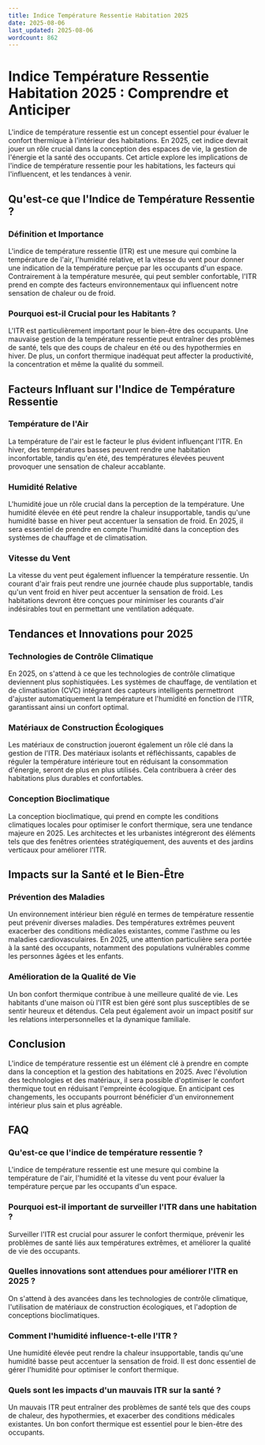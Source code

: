 ```yaml
---
title: Indice Température Ressentie Habitation 2025
date: 2025-08-06
last_updated: 2025-08-06
wordcount: 862
---
```


# Indice Température Ressentie Habitation 2025 : Comprendre et Anticiper

L'indice de température ressentie est un concept essentiel pour évaluer le confort thermique à l'intérieur des habitations. En 2025, cet indice devrait jouer un rôle crucial dans la conception des espaces de vie, la gestion de l'énergie et la santé des occupants. Cet article explore les implications de l'indice de température ressentie pour les habitations, les facteurs qui l'influencent, et les tendances à venir.

## Qu'est-ce que l'Indice de Température Ressentie ?

### Définition et Importance

L'indice de température ressentie (ITR) est une mesure qui combine la température de l'air, l'humidité relative, et la vitesse du vent pour donner une indication de la température perçue par les occupants d'un espace. Contrairement à la température mesurée, qui peut sembler confortable, l'ITR prend en compte des facteurs environnementaux qui influencent notre sensation de chaleur ou de froid.

### Pourquoi est-il Crucial pour les Habitants ?

L'ITR est particulièrement important pour le bien-être des occupants. Une mauvaise gestion de la température ressentie peut entraîner des problèmes de santé, tels que des coups de chaleur en été ou des hypothermies en hiver. De plus, un confort thermique inadéquat peut affecter la productivité, la concentration et même la qualité du sommeil.

## Facteurs Influant sur l'Indice de Température Ressentie

### Température de l'Air

La température de l'air est le facteur le plus évident influençant l'ITR. En hiver, des températures basses peuvent rendre une habitation inconfortable, tandis qu'en été, des températures élevées peuvent provoquer une sensation de chaleur accablante.

### Humidité Relative

L'humidité joue un rôle crucial dans la perception de la température. Une humidité élevée en été peut rendre la chaleur insupportable, tandis qu'une humidité basse en hiver peut accentuer la sensation de froid. En 2025, il sera essentiel de prendre en compte l'humidité dans la conception des systèmes de chauffage et de climatisation.

### Vitesse du Vent

La vitesse du vent peut également influencer la température ressentie. Un courant d'air frais peut rendre une journée chaude plus supportable, tandis qu'un vent froid en hiver peut accentuer la sensation de froid. Les habitations devront être conçues pour minimiser les courants d'air indésirables tout en permettant une ventilation adéquate.

## Tendances et Innovations pour 2025

### Technologies de Contrôle Climatique

En 2025, on s'attend à ce que les technologies de contrôle climatique deviennent plus sophistiquées. Les systèmes de chauffage, de ventilation et de climatisation (CVC) intégrant des capteurs intelligents permettront d'ajuster automatiquement la température et l'humidité en fonction de l'ITR, garantissant ainsi un confort optimal.

### Matériaux de Construction Écologiques

Les matériaux de construction joueront également un rôle clé dans la gestion de l'ITR. Des matériaux isolants et réfléchissants, capables de réguler la température intérieure tout en réduisant la consommation d'énergie, seront de plus en plus utilisés. Cela contribuera à créer des habitations plus durables et confortables.

### Conception Bioclimatique

La conception bioclimatique, qui prend en compte les conditions climatiques locales pour optimiser le confort thermique, sera une tendance majeure en 2025. Les architectes et les urbanistes intégreront des éléments tels que des fenêtres orientées stratégiquement, des auvents et des jardins verticaux pour améliorer l'ITR.

## Impacts sur la Santé et le Bien-Être

### Prévention des Maladies

Un environnement intérieur bien régulé en termes de température ressentie peut prévenir diverses maladies. Des températures extrêmes peuvent exacerber des conditions médicales existantes, comme l'asthme ou les maladies cardiovasculaires. En 2025, une attention particulière sera portée à la santé des occupants, notamment des populations vulnérables comme les personnes âgées et les enfants.

### Amélioration de la Qualité de Vie

Un bon confort thermique contribue à une meilleure qualité de vie. Les habitants d'une maison où l'ITR est bien géré sont plus susceptibles de se sentir heureux et détendus. Cela peut également avoir un impact positif sur les relations interpersonnelles et la dynamique familiale.

## Conclusion

L'indice de température ressentie est un élément clé à prendre en compte dans la conception et la gestion des habitations en 2025. Avec l'évolution des technologies et des matériaux, il sera possible d'optimiser le confort thermique tout en réduisant l'empreinte écologique. En anticipant ces changements, les occupants pourront bénéficier d'un environnement intérieur plus sain et plus agréable.

## FAQ

### Qu'est-ce que l'indice de température ressentie ?

L'indice de température ressentie est une mesure qui combine la température de l'air, l'humidité et la vitesse du vent pour évaluer la température perçue par les occupants d'un espace.

### Pourquoi est-il important de surveiller l'ITR dans une habitation ?

Surveiller l'ITR est crucial pour assurer le confort thermique, prévenir les problèmes de santé liés aux températures extrêmes, et améliorer la qualité de vie des occupants.

### Quelles innovations sont attendues pour améliorer l'ITR en 2025 ?

On s'attend à des avancées dans les technologies de contrôle climatique, l'utilisation de matériaux de construction écologiques, et l'adoption de conceptions bioclimatiques.

### Comment l'humidité influence-t-elle l'ITR ?

Une humidité élevée peut rendre la chaleur insupportable, tandis qu'une humidité basse peut accentuer la sensation de froid. Il est donc essentiel de gérer l'humidité pour optimiser le confort thermique.

### Quels sont les impacts d'un mauvais ITR sur la santé ?

Un mauvais ITR peut entraîner des problèmes de santé tels que des coups de chaleur, des hypothermies, et exacerber des conditions médicales existantes. Un bon confort thermique est essentiel pour le bien-être des occupants.